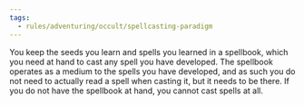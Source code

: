 ```yaml
---
tags:
  - rules/adventuring/occult/spellcasting-paradigm
---
```

You keep the seeds you learn and spells you learned in a spellbook, which you need at hand to cast any spell you have developed.
The spellbook operates as a medium to the spells you have developed, and as such you do not need to actually read a spell when casting it, but it needs to be there.
If you do not have the spellbook at hand, you cannot cast spells at all.

